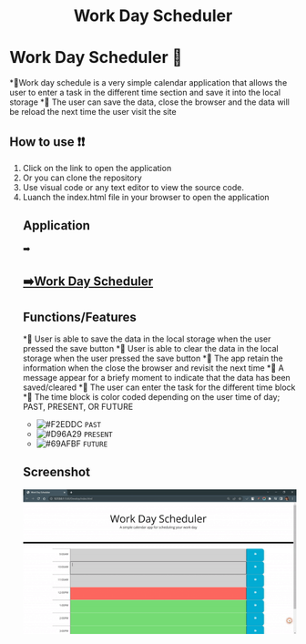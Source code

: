 <h1 align="center">Work Day Scheduler
  
# Work Day Scheduler 📅
*🔸Work day schedule is a very simple calendar application that allows the user to enter a task in the different time section and save it into the local storage
*🔸 The user can save the data, close the browser and the data will be reload the next time the user visit the site

## How to use ❗❗
  <ol>
    <li>Click on the link to open the application</li>
    <li>Or you can clone the repository</li>
    <li>Use visual code or any text editor to view the source code. </li>
    <li>Luanch the index.html file in your browser to open the application</li>

## Application
➡️<a href="https://sophoanmeas.github.io/Carleton-University-Web-Dev/03-JavaScript/Develop/" target="_blank"><h2>➡️Work Day Scheduler</a>

## Functions/Features
*🌟 User is able to save the data in the local storage when the user pressed the save button
*🌟 User is able to clear the data in the local storage when the user pressed the save button
*🌟 The app retain the information when the close the browser and revisit the next time
*🌟 A message appear for a briefy moment to indicate that the data has been saved/cleared
*🌟 The user can enter the task for the different time block
*🌟 The time block is color coded depending on the user time of day; PAST, PRESENT, OR FUTURE
  * ![#F2EDDC](https://via.placeholder.com/15/F2EDDC/000000?text=+) `PAST` 
  * ![#D96A29](https://via.placeholder.com/15/D96A29/000000?text=+) `PRESENT`
  * ![#69AFBF](https://via.placeholder.com/15/1589F0/000000?text=+) `FUTURE` 

## Screenshot
![Alt text](https://github.com/SophoanMeas/work-day-scheduler/blob/main/Develop/assets/img/screenshot.gif)
